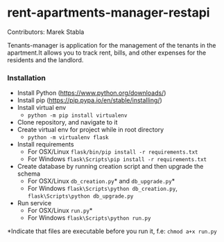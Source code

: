 # rent-apartments-manager-restapi

Contributors:
Marek Stabla

Tenants-manager is application for the management of the tenants in the apartment.It allows you to track rent, bills, and other expenses for the residents and the landlord.

### Installation

* Install Python (https://www.python.org/downloads/)
* Install pip (https://pip.pypa.io/en/stable/installing/)
* Install virtual env
  * ```python -m pip install virtualenv```
* Clone repository, and navigate to it
* Create virtual env for project while in root directory 
  * ```python -m virtualenv flask```
* Install requirements
  * For OSX/Linux ```flask/bin/pip install -r requirements.txt```
  * For Windows ```flask\Scripts\pip install -r requirements.txt```
* Create database by running creation script and then upgrade the schema
  * For OSX/Linux ```db_creation.py```* and ```db_upgrade.py```*
  * For Windows ```flask\Scripts\python db_creation.py```, ```flask\Scripts\python db_upgrade.py```
* Run service
  * For OSX/Linux ```run.py```*
  * For Windows ```flask\Scripts\python run.py```
  
 
*Indicate that files are executable before you run it, f.e: ```chmod a+x run.py```